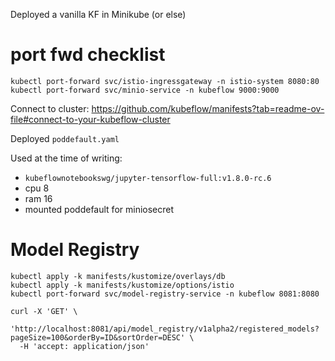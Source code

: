 Deployed a vanilla KF in Minikube (or else)

# port fwd checklist
```
kubectl port-forward svc/istio-ingressgateway -n istio-system 8080:80
kubectl port-forward svc/minio-service -n kubeflow 9000:9000
```

Connect to cluster: https://github.com/kubeflow/manifests?tab=readme-ov-file#connect-to-your-kubeflow-cluster

Deployed `poddefault.yaml`

Used at the time of writing:
- `kubeflownotebookswg/jupyter-tensorflow-full:v1.8.0-rc.6`
- cpu 8
- ram 16
- mounted poddefault for miniosecret


# Model Registry
```
kubectl apply -k manifests/kustomize/overlays/db
kubectl apply -k manifests/kustomize/options/istio
kubectl port-forward svc/model-registry-service -n kubeflow 8081:8080
```

```
curl -X 'GET' \
  'http://localhost:8081/api/model_registry/v1alpha2/registered_models?pageSize=100&orderBy=ID&sortOrder=DESC' \
  -H 'accept: application/json'
```
